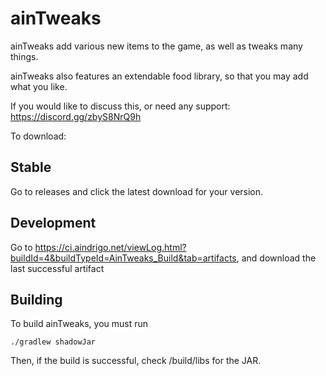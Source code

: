 # ainTweaks

ainTweaks add various new items to the game, as well as tweaks many things.  

ainTweaks also features an extendable food library, so that you may add what you like.  

If you would like to discuss this, or need any support: https://discord.gg/zbyS8NrQ9h

To download:

## Stable
Go to releases and click the latest download for your version.


## Development
Go to https://ci.aindrigo.net/viewLog.html?buildId=4&buildTypeId=AinTweaks_Build&tab=artifacts, and download the last successful artifact

## Building
To build ainTweaks, you must run  
```
./gradlew shadowJar
```  
Then, if the build is successful, check /build/libs for the JAR.

